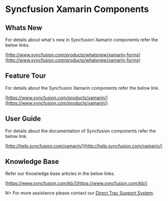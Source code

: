 # Syncfusion Xamarin Components

## Whats New

For details about what's new in Syncfusion Xamarin components refer the below links. 


[http://www.syncfusion.com/products/whatsnew/xamarin-forms](http://www.syncfusion.com/products/whatsnew/xamarin-forms)


## Feature Tour

For details about the Syncfusion Xamarin components refer the below link.

[https://www.syncfusion.com/products/xamarin/](https://www.syncfusion.com/products/xamarin/)


## User Guide 

For details about the documentation of Syncfusion components refer the below link. 

[http://help.syncfusion.com/xamarin/](http://help.syncfusion.com/xamarin/) 

## Knowledge Base 

Refer our Knowledge base articles in the below links. 

[https://www.syncfusion.com/kb/](https://www.syncfusion.com/kb/)

N> For more assistance please contact our [Direct Trac Support System](https://www.syncfusion.com/support/directtrac).
 




